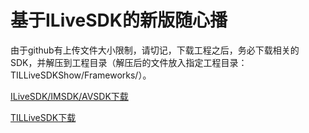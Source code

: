 ﻿
# 基于ILiveSDK的新版随心播

由于github有上传文件大小限制，请切记，下载工程之后，务必下载相关的SDK，并解压到工程目录（解压后的文件放入指定工程目录：TILLiveSDKShow/Frameworks/）。

[ILiveSDK/IMSDK/AVSDK下载](https://github.com/zhaoyang21cn/ILiveSDK_iOS_Demos)

[TILLiveSDK下载](https://github.com/zhaoyang21cn/ILiveSDK_iOS_Demos/blob/master/TILLiveSDK-README.md)
